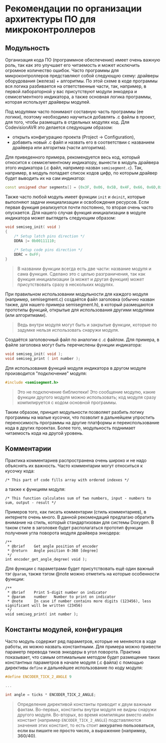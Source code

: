 # Рекомендации по организации архитектуры ПО для микроконтроллеров

## Модульность

Организация кода ПО (программное обеспечение) имеет очень важную роль, так как это улучшает его читаемость и может исключить огромное количество ошибок. Часто программы для микроконтроллеров представляют собой следующую схему: драйверы оборудования (железа) + алгоритмы. По этой схеме в коде программы вся логика разбивается на ответственные части, так, например, в первой лабораторной у вас присутствуют модули энкодера и семисегментного индикатора, а также основная логика программы, которая использует драйверы модулей.

Под модулями часто понимают составную часть программы (ее логики), поэтому необходимо научиться добавлять .с файлы в проект, для того, чтобы размещать в отдельных модулях код. Для CodevisionAVR это делается следующим образом:
- открыть конфигурацию проекта (Project -> Configuration),
- добавить новый .с файл и назвать его в соответствии с названием драйвера или алгоритма (части алгоритма).

Для приведенного примера, рекомендуется весь код, который относится к семисегментному индикатору, вынести в модуль драйвера этого индикатора (.с файл, например назван `semisegment.c`). Так, например, в модуль попадает список кодов цифр, по которым драйвер будет выводить их на сам индикатор:
```c++
const unsigned char segments[] = {0x3F, 0x06, 0x5B, 0x4F, 0x66, 0x6D,0x7D, 0x07, 0x7F, 0x6F};
```

Также часто любой модуль имеет функции `init` и `deinit`, которые выполняют задачи инициализации и освобождения ресурсов. Если первая функция реализуется почти постоянно, то вторая очень часто опускается. Для нашего случая функция инициализации в модуле индикатора может выглядеть следующим образом:
```c++
void semiseg_init( void )
{
    /* Setup latch pins direction */
    DDRA |= 0b00111110;
    
    /* Setup code pins direction */
    DDRC = 0xFF;
}
```

> В названии функции всегда есть две части: название модуля и сама функция. Сделано это с целью разграничения, так как функция инициализации (а может и другая функция) может присутствовать сразу в нескольких модулях.

При правильном использовании модульности для каждого модуля (например, semisegment.c) создаётся файл заголовка (обычно назван также, для нашего примера semisegment.h), в который размещаются прототипы функций, открытые для использования другими модулями (или алгоритмами).

> Ведь внутри модуля могут быть и закрытые функции, которые по задумке нельзя использовать снаружи модуля.

Создаётся заголовочный файл по аналогии с .с файлом. Для примера, в файле заголовка могут быть перечислены функции индикатора:
```c++
void semiseg_init( void );
void semiseg_print ( int number );
```

Для использования функций модуля индикатора в другом модуле производится "подключение" модуля:
```c++
#include <semisegment.h>
```

> Это не подключение библиотеки! Это сообщение модулю, какие функции другого модуля можно использовать; код модуля сразу компилируется с кодом основной программы.

Таким образом, принцип модульности позволяет разбить логику программы на малые кусочки, что позволит в дальнейшем упростить переносимость программы на другие платформы и переиспользование кода в других проектах. Более того, модульность поднимает читаемость кода на другой уровень.

## Комментарии

Практика комментариев распространена очень широко и не надо объяснять их важность. Часто комментарии могут относиться к кусочку кода:
```с++
/* This part of code fills array with ordered indexes */
```

а также к функциям модуля:
```с++
/* This function calculates sum of two numbers, input - numbers to sum, output - result */
```

Примеров того, как писать комментарии (стиль комментариев), в интернете очень много. В данной рекомендаций предлагаю обратить внимание на стиль, который стандартизован для системы Doxygen. В таком стиле в заголовке будет располагаться прототип функции получения угла поворота модуля драйвера энкодера:
```с++
/**
 * @brief    Get angle position of encoder
 * @return   Angle position 0-360 [degree]
 */
int encoder_get_angle_degree( void );
```

Для функции с параметрами будет присутствовать ещё один важный тэг `@param`, также тэгом @note можно отметить на которые особенности функции:
```с++
/**
 * @brief    Print 5-digit number on indicator
 * @param    number   Number to print on indicator
 * @note     In case if number contains more digits (123456), less significant will be written (23456)
 */
void semiseg_print( int number );
```

## Константы модулей, конфигурация

Часто модуль содержит ряд параметров, которые не меняются в ходе работы, их можно назвать константными. Для примера можно привести параметр перевода тиков энкодеры в угол поворота. Практика показывает, что самым оптимальным методом будет размещение таких константных параметров в начале модуля (.с файла) с помощью директивы `define` и дальнейшее использование по коду модуля:
```c++
#define ENCODER_TICK_2_ANGLE 9

...

int angle = ticks * ENCODER_TICK_2_ANGLE;
```

> Определение директивой константы приводит к двум важным фактам. Во-первых, константы внутри модуля не видны снаружи другого модуля. Во-вторых, во время компиляции вместо имён констант (например `ENCODER_TICK_2_ANGLE`) подставляются значения этих констант, то есть стоит __аккуратно пользоваться, если вы пишите не просто число, а выражение (например, 360/40)__.

